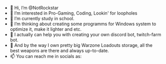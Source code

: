 - 👋 Hi, I’m @NotRockstar
- 👀 I’m interested in Pro-Gaming, Coding, Lookin' for loopholes
- 🌱 I’m currently study in school.
- 💞️ I’m thinking about creating some programms for Windows system to optimize it, make it lighter and etc.
- 💎 I actually can help you with creating your own discord bot, twitch-farm bot.
- 📑 And by the way I own pretty big Warzone Loadouts storage, all the best weapons are there and always up-to-date.
- 📫 You can reach me in socials as:

